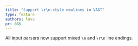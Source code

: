 ```yaml
---
title: "Support \r\n-style newlines in VAST"
type: feature
authors: lava
pr: 865
---
```


All input parsers now support mixed `\n` and `\r\n` line endings.
